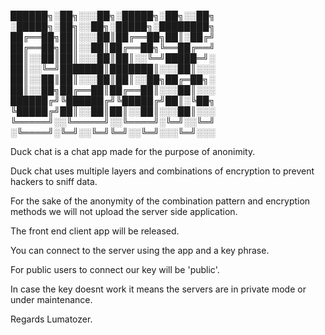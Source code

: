 
██████╗░██╗░░░██╗░█████╗░██╗░░██╗  ░█████╗░██╗░░██╗░█████╗░████████╗
██╔══██╗██║░░░██║██╔══██╗██║░██╔╝  ██╔══██╗██║░░██║██╔══██╗╚══██╔══╝
██║░░██║██║░░░██║██║░░╚═╝█████═╝░  ██║░░╚═╝███████║███████║░░░██║░░░
██║░░██║██║░░░██║██║░░██╗██╔═██╗░  ██║░░██╗██╔══██║██╔══██║░░░██║░░░
██████╔╝╚██████╔╝╚█████╔╝██║░╚██╗  ╚█████╔╝██║░░██║██║░░██║░░░██║░░░
╚═════╝░░╚═════╝░░╚════╝░╚═╝░░╚═╝  ░╚════╝░╚═╝░░╚═╝╚═╝░░╚═╝░░░╚═╝░░░

Duck chat is a chat app made for the purpose of anonimity.

Duck chat uses multiple layers and combinations of encryption to prevent hackers to sniff data.

For the sake of the anonymity of the combination pattern and encryption methods we will not upload the server side application.

The front end client app will be released.

You can connect to the server using the app and a key phrase.

For public users to connect our key will be 'public'.

In case the key doesnt work it means the servers are in private mode or under maintenance.

Regards Lumatozer.
